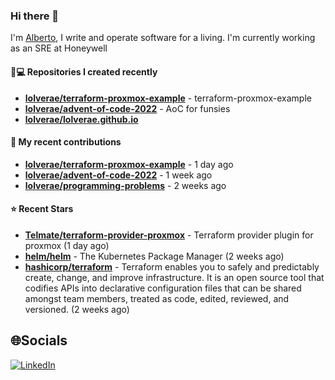 ### Hi there 👋

I'm [Alberto](https://albertolvera.com), I write and operate software for a living. I'm currently working as an SRE at Honeywell

#### 👨💻 Repositories I created recently
- **[lolverae/terraform-proxmox-example](https://github.com/lolverae/terraform-proxmox-example)** - terraform-proxmox-example
- **[lolverae/advent-of-code-2022](https://github.com/lolverae/advent-of-code-2022)** - AoC for funsies
- **[lolverae/lolverae.github.io](https://github.com/lolverae/lolverae.github.io)**

#### 🚀 My recent contributions
- **[lolverae/terraform-proxmox-example](https://github.com/lolverae/terraform-proxmox-example)** - 1 day ago
- **[lolverae/advent-of-code-2022](https://github.com/lolverae/advent-of-code-2022)** - 1 week ago
- **[lolverae/programming-problems](https://github.com/lolverae/programming-problems)** - 2 weeks ago

#### ⭐ Recent Stars
- **[Telmate/terraform-provider-proxmox](https://github.com/Telmate/terraform-provider-proxmox)** - Terraform provider plugin for proxmox (1 day ago)
- **[helm/helm](https://github.com/helm/helm)** - The Kubernetes Package Manager (2 weeks ago)
- **[hashicorp/terraform](https://github.com/hashicorp/terraform)** - Terraform enables you to safely and predictably create, change, and improve infrastructure. It is an open source tool that codifies APIs into declarative configuration files that can be shared amongst team members, treated as code, edited, reviewed, and versioned. (2 weeks ago)

## 🌐Socials
[![LinkedIn](https://img.shields.io/badge/LinkedIn-%230077B5.svg?logo=linkedin&logoColor=white)](https://www.linkedin.com/in/luis-alberto-olvera/)
